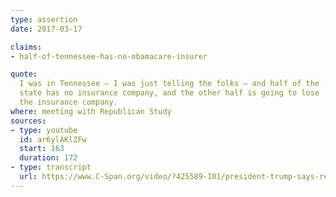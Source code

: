 ```yaml
---
type: assertion
date: 2017-03-17

claims:
- half-of-tennessee-has-no-obamacare-insurer

quote:
  I was in Tennessee — I was just telling the folks — and half of the
  state has no insurance company, and the other half is going to lose
  the insurance company.
where: meeting with Republican Study
sources:
- type: youtube
  id: ar6ylAKlZFw
  start: 163
  duration: 172
- type: transcript
  url: https://www.C-Span.org/video/?425589-101/president-trump-says-republican-study-committee-now-backs-health-care-bill
---
```


